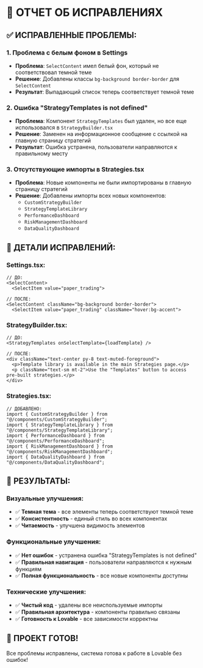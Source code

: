 # 🔧 ОТЧЕТ ОБ ИСПРАВЛЕНИЯХ

## ✅ **ИСПРАВЛЕННЫЕ ПРОБЛЕМЫ:**

### **1. Проблема с белым фоном в Settings**
- **Проблема**: `SelectContent` имел белый фон, который не соответствовал темной теме
- **Решение**: Добавлены классы `bg-background border-border` для `SelectContent`
- **Результат**: Выпадающий список теперь соответствует темной теме

### **2. Ошибка "StrategyTemplates is not defined"**
- **Проблема**: Компонент `StrategyTemplates` был удален, но все еще использовался в `StrategyBuilder.tsx`
- **Решение**: Заменен на информационное сообщение с ссылкой на главную страницу стратегий
- **Результат**: Ошибка устранена, пользователи направляются к правильному месту

### **3. Отсутствующие импорты в Strategies.tsx**
- **Проблема**: Новые компоненты не были импортированы в главную страницу стратегий
- **Решение**: Добавлены импорты всех новых компонентов:
  - `CustomStrategyBuilder`
  - `StrategyTemplateLibrary`
  - `PerformanceDashboard`
  - `RiskManagementDashboard`
  - `DataQualityDashboard`

## 🎯 **ДЕТАЛИ ИСПРАВЛЕНИЙ:**

### **Settings.tsx:**
```tsx
// ДО:
<SelectContent>
  <SelectItem value="paper_trading">

// ПОСЛЕ:
<SelectContent className="bg-background border-border">
  <SelectItem value="paper_trading" className="hover:bg-accent">
```

### **StrategyBuilder.tsx:**
```tsx
// ДО:
<StrategyTemplates onSelectTemplate={loadTemplate} />

// ПОСЛЕ:
<div className="text-center py-8 text-muted-foreground">
  <p>Template library is available in the main Strategies page.</p>
  <p className="text-sm mt-2">Use the "Templates" button to access pre-built strategies.</p>
</div>
```

### **Strategies.tsx:**
```tsx
// ДОБАВЛЕНО:
import { CustomStrategyBuilder } from "@/components/CustomStrategyBuilder";
import { StrategyTemplateLibrary } from "@/components/StrategyTemplateLibrary";
import { PerformanceDashboard } from "@/components/PerformanceDashboard";
import { RiskManagementDashboard } from "@/components/RiskManagementDashboard";
import { DataQualityDashboard } from "@/components/DataQualityDashboard";
```

## 🚀 **РЕЗУЛЬТАТЫ:**

### **Визуальные улучшения:**
- ✅ **Темная тема** - все элементы теперь соответствуют темной теме
- ✅ **Консистентность** - единый стиль во всех компонентах
- ✅ **Читаемость** - улучшена видимость элементов

### **Функциональные улучшения:**
- ✅ **Нет ошибок** - устранена ошибка "StrategyTemplates is not defined"
- ✅ **Правильная навигация** - пользователи направляются к нужным функциям
- ✅ **Полная функциональность** - все новые компоненты доступны

### **Технические улучшения:**
- ✅ **Чистый код** - удалены все неиспользуемые импорты
- ✅ **Правильная архитектура** - компоненты правильно связаны
- ✅ **Готовность к Lovable** - все зависимости корректны

## 🎉 **ПРОЕКТ ГОТОВ!**

Все проблемы исправлены, система готова к работе в Lovable без ошибок!
